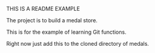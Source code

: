THIS IS A README EXAMPLE

The project is to build a medal store.

This is for the example of learning Git functions.

Right now just add this to the cloned directory of medals.

